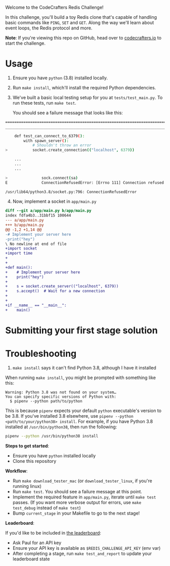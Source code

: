 Welcome to the CodeCrafters Redis Challenge!

In this challenge, you'll build a toy Redis clone that's capable of handling
basic commands like `PING`, `SET` and `GET`. Along the way we'll learn about
event loops, the Redis protocol and more. 

**Note**: If you're viewing this repo on GitHub, head over to
[codecrafters.io](https://codecrafters.io) to start the challenge.

# Usage

1. Ensure you have `python` (3.8) installed locally. 
2. Run `make install`, which'll install the required Python dependencies.
3. We've built a basic local testing setup for you at `tests/test_main.py`. To
   run these tests, run `make test`.
   
   You should see a failure message that looks like this: 
   
```sh
================================================================================================================== FAILURES ===================================================================================================================
__________________________________________________________________________________________________________ test_can_connect_to_6379 ___________________________________________________________________________________________________________

    def test_can_connect_to_6379():
        with spawn_server():
            # Shouldn't throw an error
>           socket.create_connection(("localhost", 6379))

    ...
    ...
    ...

>               sock.connect(sa)
E               ConnectionRefusedError: [Errno 111] Connection refused

/usr/lib64/python3.8/socket.py:796: ConnectionRefusedError
```
   
 4. Now, implement a socket in `app/main.py`
 
```diff
diff --git a/app/main.py b/app/main.py
index fdfa4b3..31bbf15 100644
--- a/app/main.py
+++ b/app/main.py
@@ -1,2 +1,14 @@
-# Implement your server here
-print("hey")
\ No newline at end of file
+import socket
+import time
+
+
+def main():
+    # Implement your server here
+    print("hey")
+
+    s = socket.create_server(("localhost", 6379))
+    s.accept()  # Wait for a new connection
+
+
+if __name__ == "__main__":
+    main()
```
   
   

# Submitting your first stage solution

# Troubleshooting

1. `make install` says it can't find Python 3.8, although I have it installed

When running `make install`, you might be prompted with something like this: 

```
Warning: Python 3.8 was not found on your system…
You can specify specific versions of Python with:
  $ pipenv --python path/to/python
```

This is because `pipenv` expects your default `python` executable's version to
be 3.8. If you've installed 3.8 elsewhere, use `pipenv --python
<path/to/your/python38> install`. For example, if you have Python 3.8
installed at `/usr/bin/python38`, then run the following: 

``` sh
pipenv --python /usr/bin/python38 install
```

**Steps to get started**:

- Ensure you have `python` installed locally
- Clone this repository

**Workflow**:

- Run `make download_tester_mac` (or `download_tester_linux`, if you're running
  linux)
- Run `make test`. You should see a failure message at this point.
- Implement the required feature in `app/main.py`, iterate
  until `make test` passes. (If you want more verbose output for errors, use
`make test_debug` instead of `make test`)
- Bump `current_stage` in your Makefile to go to the next stage!

**Leaderboard**:

If you'd like to be included in [the
leaderboard](https://jayantbh.github.io/redis-challenge-leaderboard-ui/):

- Ask Paul for an API key
- Ensure your API key is available as `$REDIS_CHALLENGE_API_KEY` (env var)
- After completing a stage, run `make test_and_report` to update your
  leaderboard state
